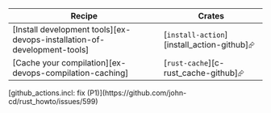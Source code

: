 | Recipe | Crates |
|--------|--------|
| [Install development tools][ex-devops-installation-of-development-tools] | [`install-action`][install_action-github]⮳ |
| [Cache your compilation][ex-devops-compilation-caching] | [`rust-cache`][c-rust_cache-github]⮳ |

<div class="hidden">
[github_actions.incl: fix (P1)](https://github.com/john-cd/rust_howto/issues/599)

</div>
